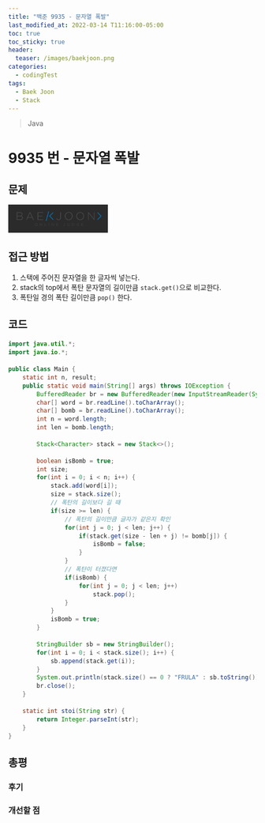 ```yaml
---
title: "백준 9935 - 문자열 폭발"
last_modified_at: 2022-03-14 T11:16:00-05:00
toc: true
toc_sticky: true
header:
  teaser: /images/baekjoon.png
categories:
  - codingTest
tags:
  - Baek Joon
  - Stack
---
```


> Java

# 9935 번 - 문자열 폭발

## 문제

[<img src="/images/baekjoon.png" width="40%" height="40%">](https://www.acmicpc.net/problem/9935)

## 접근 방법

1. 스택에 주어진 문자열을 한 글자씩 넣는다.
2. stack의 top에서 폭탄 문자열의 길이만큼 `stack.get()`으로 비교한다.
3. 폭탄일 경의 폭탄 길이만큼 `pop()` 한다.

## 코드

```java
import java.util.*;
import java.io.*;

public class Main {
	static int n, result;
	public static void main(String[] args) throws IOException {
		BufferedReader br = new BufferedReader(new InputStreamReader(System.in));
    	char[] word = br.readLine().toCharArray();
    	char[] bomb = br.readLine().toCharArray();
    	int n = word.length;
    	int len = bomb.length;

    	Stack<Character> stack = new Stack<>();

    	boolean isBomb = true;
    	int size;
    	for(int i = 0; i < n; i++) {
    		stack.add(word[i]);
    		size = stack.size();
			// 폭탄의 길이보다 길 때
    		if(size >= len) {
    			// 폭탄의 길이만큼 글자가 같은지 확인
    			for(int j = 0; j < len; j++) {
    				if(stack.get(size - len + j) != bomb[j]) {
    					isBomb = false;
    				}
    			}
    			// 폭탄이 터졌다면
        		if(isBomb) {
        			for(int j = 0; j < len; j++)
        				stack.pop();
        		}
    		}
    		isBomb = true;
    	}

    	StringBuilder sb = new StringBuilder();
    	for(int i = 0; i < stack.size(); i++) {
    		sb.append(stack.get(i));
    	}
    	System.out.println(stack.size() == 0 ? "FRULA" : sb.toString());
    	br.close();
	}

	static int stoi(String str) {
    	return Integer.parseInt(str);
    }
}
```

## 총평

### 후기

### 개선할 점

<!-- ★
<img src="/images/codingTest/bj/문제번호.PNG" width="40%" height="40%">

-->
